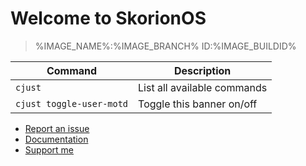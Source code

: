 # Welcome to SkorionOS
> %IMAGE_NAME%:%IMAGE_BRANCH%  ID:%IMAGE_BUILDID%

|  Command | Description |
| -------- | ----------- |
| `cjust`  | List all available commands |
| `cjust toggle-user-motd` | Toggle this banner on/off |

- [Report an issue](https://github.com/SkorionOS/skorionos/issues)
- [Documentation](https://flowus.cn/honjow/share/a865ae01-3bc2-426a-981b-3f16a589cc61)
- [Support me](https://afdian.com/a/3003n)